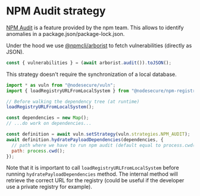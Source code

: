 # NPM Audit strategy
[NPM Audit](https://docs.npmjs.com/auditing-package-dependencies-for-security-vulnerabilities) is a feature provided by the npm team. This allows to identify anomalies in a package.json/package-lock.json.

Under the hood we use [@npmcli/arborist](https://github.com/npm/arborist#readme) to fetch vulnerabilities (directly as JSON).

```js
const { vulnerabilities } = (await arborist.audit()).toJSON();
```

This strategy doesn't require the synchronization of a local database.

```js
import * as vuln from "@nodesecure/vuln";
import { loadRegistryURLFromLocalSystem } from "@nodesecure/npm-registry-sdk";

// Before walking the dependency tree (at runtime)
loadRegistryURLFromLocalSystem();

const dependencies = new Map();
// ...do work on dependencies...

const definition = await vuln.setStrategy(vuln.strategies.NPM_AUDIT);
await definition.hydratePayloadDependencies(dependencies, {
  // path where we have to run npm audit (default equal to process.cwd())
  path: process.cwd();
});
```

Note that it is important to call `loadRegistryURLFromLocalSystem` before running `hydratePayloadDependencies` method. The internal method will retrieve the correct URL for the registry (could be useful if the developer use a private registry for example).
